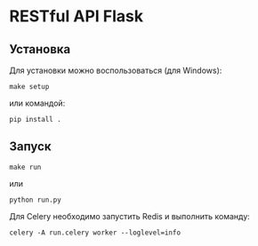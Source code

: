 # RESTful API Flask

## Установка

Для установки можно воспользоваться (для Windows):
```
make setup
```

или командой:
```
pip install .
```

## Запуск

```
make run
```
или
```
python run.py
```

Для Celery необходимо запустить Redis и выполнить команду:
```
celery -A run.celery worker --loglevel=info
```
